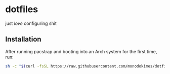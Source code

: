 # dotfiles
just *love* configuring shit

## Installation

After running pacstrap and booting into an Arch system for the first time, run:
```bash
sh -c "$(curl -fsSL https://raw.githubusercontent.com/monodokimes/dotfiles/master/tools/install.sh"
```
